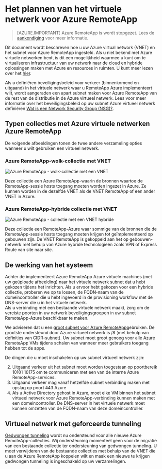 <properties
    pageTitle="Het plannen van het virtuele netwerk voor een Azure RemoteApp-collectie | Microsoft Azure"
    description="Informatie over het plannen van het virtuele netwerk voor een Azure RemoteApp-collectie."
    services="remoteapp"
    documentationCenter="" 
    authors="mghosh1616"
    manager="mbaldwin" />

<tags
    ms.service="remoteapp"
    ms.workload="compute"
    ms.tgt_pltfrm="na"
    ms.devlang="na"
    ms.topic="article"
    ms.date="08/15/2016"
    ms.author="elizapo" />

# <a name="how-to-plan-your-virtual-network-for-azure-remoteapp"></a>Het plannen van het virtuele netwerk voor Azure RemoteApp

> [AZURE.IMPORTANT]
> Azure RemoteApp is wordt stopgezet. Lees de [aankondiging](https://go.microsoft.com/fwlink/?linkid=821148) voor meer informatie.

Dit document wordt beschreven hoe u uw Azure virtual network (VNET) en het subnet voor Azure RemoteApp ingesteld. Als u niet bekend met Azure virtuele netwerken bent, is dit een mogelijkheid waarmee u kunt om te virtualiseren infrastructuur van uw netwerk naar de cloud en hybride oplossingen maken met Azure en resources in ruimten. U kunt meer lezen over het [hier](../virtual-network/virtual-networks-overview.md).

Als u definiëren beveiligingsbeleid voor verkeer (binnenkomend en uitgaand) in het virtuele netwerk waar u RemoteApp Azure implementeert wilt, wordt aangeraden een apart subnet maken voor Azure RemoteApp van de rest van de distributie in de Azure virtueel netwerk. Lees voor meer informatie over het beveiligingsbeleid op uw subnet Azure virtueel netwerk definiëren [Wat is een Network Security Group (NSG)?](../virtual-network/virtual-networks-nsg.md).

## <a name="types-of-azure-remoteapp-collections-with-azure-virtual-networks"></a>Typen collecties met Azure virtuele netwerken Azure RemoteApp

De volgende afbeeldingen tonen de twee andere verzameling opties wanneer u wilt gebruiken een virtueel netwerk.

### <a name="azure-remoteapp-cloud-collection-with-vnet"></a>Azure RemoteApp-wolk-collectie met VNET

 ![Azure RemoteApp - wolk-collectie met een VNET](./media/remoteapp-planvpn/ra-cloudvpn.png)

Deze collectie een Azure RemoteApp-waarin de bronnen waartoe de RemoteApp-sessie hosts toegang moeten worden ingezet in Azure. Ze kunnen worden in de dezelfde VNET als de VNET RemoteApp of een ander VNET in Azure.

### <a name="azure-remoteapp-hybrid-collection-with-vnet"></a>Azure RemoteApp-hybride collectie met VNET

![Azure RemoteApp - collectie met een VNET hybride](./media/remoteapp-planvpn/ra-hybridvpn.png)

Deze collectie een RemoteApp-Azure waar sommige van de bronnen die de RemoteApp-sessie hosts toegang moeten krijgen tot geïmplementeerd op gebouwen zijn. De VNET RemoteApp is gekoppeld aan het op gebouwen-netwerk met behulp van Azure hybride technologieën zoals VPN of Express Route van site naar site.


## <a name="how-the-system-works"></a>De werking van het systeem

Achter de implementeert Azure RemoteApp Azure virtuele machines (met uw geüploade afbeelding) naar het virtuele netwerk subnet dat u hebt gekozen tijdens het inrichten. Als u ervoor hebt gekozen voor een hybride collectie, proberen we op te lossen, de FQDN-naam van de domeincontroller die u hebt ingevoerd in de provisioning workflow met de DNS-server die u in het virtuele netwerk.  
Als u verbinding met een bestaande virtuele netwerk maakt, zorg om de vereiste poorten in uw netwerk beveiligingsgroepen in uw subnet RemoteApp-Azure beschikbaar te maken. 

We adviseren dat u een [groot subnet voor Azure RemoteApp](remoteapp-vnetsizing.md)gebruiken. De grootste ondersteund door Azure virtueel netwerk is /8 (met behulp van definities van CIDR-subnet). Uw subnet moet groot genoeg voor alle Azure RemoteApp VMs tijdens schalen van wanneer meer gebruikers toegang hebben tot de apps. 

De dingen die u moet inschakelen op uw subnet virtueel netwerk zijn: 

2.  Uitgaand verkeer uit het subnet moet worden toegestaan op poortbereik 10101 10175 om te communiceren met een van de interne Azure RemoteApp-services.
3.  Uitgaand verkeer mag vanaf hetzelfde subnet verbinding maken met opslag op poort 443 Azure
4.  Als u Active Directory gehost in Azure, moet elke VM binnen het subnet virtueel netwerk voor Azure RemoteApp-verbinding kunnen maken met een domeincontroller. De DNS-server in het virtuele netwerk moet kunnen omzetten van de FQDN-naam van deze domeincontroller.


## <a name="virtual-network-with-forced-tunneling"></a>Virtueel netwerk met geforceerde tunneling

[Gedwongen tunneling](../vpn-gateway/vpn-gateway-about-forced-tunneling.md) wordt nu ondersteund voor alle nieuwe Azure RemoteApp-collecties. Wij ondersteuning momenteel geen voor de migratie van een bestaande collectie ter ondersteuning van gedwongen tunneling.  U moet verwijderen van de bestaande collecties met behulp van de VNET die u aan de Azure RemoteApp koppelen wilt en maak een nieuwe te krijgen gedwongen tunneling is ingeschakeld op uw verzamelingen. 
